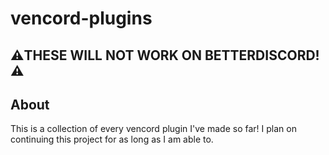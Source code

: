 
# vencord-plugins
## ⚠️THESE WILL NOT WORK ON BETTERDISCORD!⚠️
## About
This is a collection of every vencord plugin I've made so far! I plan on continuing this project for as long as I am able to.
